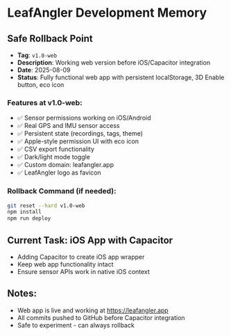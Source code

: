 # LeafAngler Development Memory

## Safe Rollback Point
- **Tag**: `v1.0-web` 
- **Description**: Working web version before iOS/Capacitor integration
- **Date**: 2025-08-09
- **Status**: Fully functional web app with persistent localStorage, 3D Enable button, eco icon

### Features at v1.0-web:
- ✅ Sensor permissions working on iOS/Android
- ✅ Real GPS and IMU sensor access
- ✅ Persistent state (recordings, tags, theme)
- ✅ Apple-style permission UI with eco icon
- ✅ CSV export functionality
- ✅ Dark/light mode toggle
- ✅ Custom domain: leafangler.app
- ✅ LeafAngler logo as favicon

### Rollback Command (if needed):
```bash
git reset --hard v1.0-web
npm install
npm run deploy
```

## Current Task: iOS App with Capacitor
- Adding Capacitor to create iOS app wrapper
- Keep web app functionality intact
- Ensure sensor APIs work in native iOS context

## Notes:
- Web app is live and working at https://leafangler.app
- All commits pushed to GitHub before Capacitor integration
- Safe to experiment - can always rollback